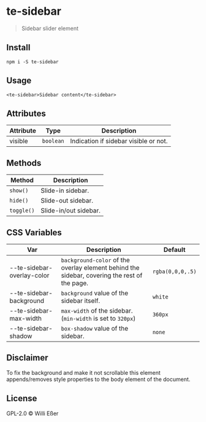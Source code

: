 # te-sidebar

> Sidebar slider element

## Install

```
npm i -S te-sidebar
```

## Usage

```
<te-sidebar>Sidebar content</te-sidebar>
```

## Attributes

| Attribute | Type | Description |
|---|---|---|
| visible | `boolean` | Indication if sidebar visible or not. |

## Methods

| Method | Description |
|---|---|
| `show()` | Slide-in sidebar. |
| `hide()` | Slide-out sidebar. |
| `toggle()` | Slide-in/out sidebar. |

## CSS Variables

| Var | Description | Default |
|---|---|---|
| --te-sidebar-overlay-color | `background-color` of the overlay element behind the sidebar, covering the rest of the page. | `rgba(0,0,0,.5)` |
| --te-sidebar-background | `background` value of the sidebar itself. | `white` |
| --te-sidebar-max-width | `max-width` of the sidebar. (`min-width` is set to `320px`) | `360px` |
| --te-sidebar-shadow | `box-shadow` value of the sidebar. | `none` |

## Disclaimer

To fix the background and make it not scrollable this element appends/removes style properties to the body element of the document.

## License

GPL-2.0 © Willi Eßer
